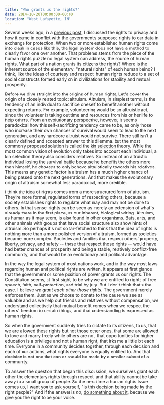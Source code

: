 ```yaml
---
title: "Who grants us the rights?"
date: 2014-10-20T00:00:00-00:00
location: "West Lafayette, IN"
---
```


Several weeks ago, in a [previous post](digital-privacy.html), I discussed the rights to privacy and how it came in conflict with the government’s supposed rights to our data in exchange for protection. When two or more established human rights come into clash in cases like this, the legal system does not have a method to clearly favor one over another. That problems stems from the piece of the human rights puzzle no legal system can address, the source of human rights. What part of a nation grants its citizens the rights? Where is the inherent source of the elementary, "natural rights" of each human being? I think, like the ideas of courtesy and respect, human rights reduce to a set of social constructs formed early on in civilizations for stability and mutual prosperity.

Before we dive straight into the origins of human rights, Let's cover the origin of a closely related topic: altruism. Altruism, in simplest terms, is the tendency of an individual to sacrifice oneself to benefit another without expecting returns. For example, volunteering would be an altruistic act, since the volunteer is taking out time and resources from his or her life to help others. From an evolutionary perspective, however, it seems paradoxical how this self-sacrificing tendency came to be, as only those who increase their own chances of survival would seem to lead to the next generation, and any hardcore altruist would not survive. There still isn’t a clearly defined and accepted answer to this dilemma, but the most commonly proposed solution is called the [kin selection](http://en.wikipedia.org/wiki/Kin_selection) theory. While the most common vision of evolution only takes into account each individual, a kin selection theory also considers relatives. So instead of an altruistic individual losing the survival battle because he benefits the others more than himself, he _chooses_ to only behave altruistically towards his relatives. This means any genetic factor in altruism has a much higher chance of being passed onto the next generations. And that makes the evolutionary origin of altruism somewhat less paradoxical, more credible.

I think the idea of rights comes from a more structured form of altruism. They’re more formal, regulated forms of respecting others, because a society establishes rights to regulate what may and may not be done to others. In that sense, rights can be seen as merely an extension of what's already there in the first place, as our inherent, biological wiring. Altruism, as human as it may seem, is also found in other organisms. Bats, ants, and other animals with groups that have social structure also show hints of altruism. So perhaps it's not so far-fetched to think that the idea of rights is nothing more than a more polished version of altruism, formed as societies became more complex. Societies and families that respect others' property, liberty, privacy, and safety -- those that respect those rights -- would have had better chances of prosperity and being a stable, relatively conflict-free community, and that would be an evolutionary and political advantage.

In the way the legal system of most nations work, and in the way most laws regarding human and political rights are written, it appears at first glance that the government or some position of power grants us our rights. The Constitution seems, at first sight, to be why we are entitled to rights of free speech, faith, self-protection, and trial by jury. But I don't think that's the case. I believe _we grant each other those rights_. The government merely enforces them. Just as we choose to donate to the cause we see as valuable and as we help out friends and relatives without compensation, _we_ understand collectively that mutual benefit comes when we respect the others' freedom to certain things, and that understanding is expressed as human rights.

So when the government suddenly tries to dictate to its citizens, to us, that we are allowed these rights but not those other ones, that some are allowed to love and marry freely while others are not, that opportunities for higher education is a privilege and not a human right, that irks me a little bit each time. Everyone in a community decides together, through each decision and each of our actions, what rights everyone is equally entitled to. And that decision is not one that can or should be made by a smaller subset of a community.

To answer the question that began this discussion, we ourselves grant each other the elementary rights through respect, and that ability cannot be take away to a small group of people. So the next time a human rights issue comes up, I want you to ask yourself, "is this decision being made by the right people?" And if the answer is _no_, [do something about it](http://www.thelifelongtraveler.com/2014/09/the-immoral-democracy.html), because we give you the right to be your voice.
